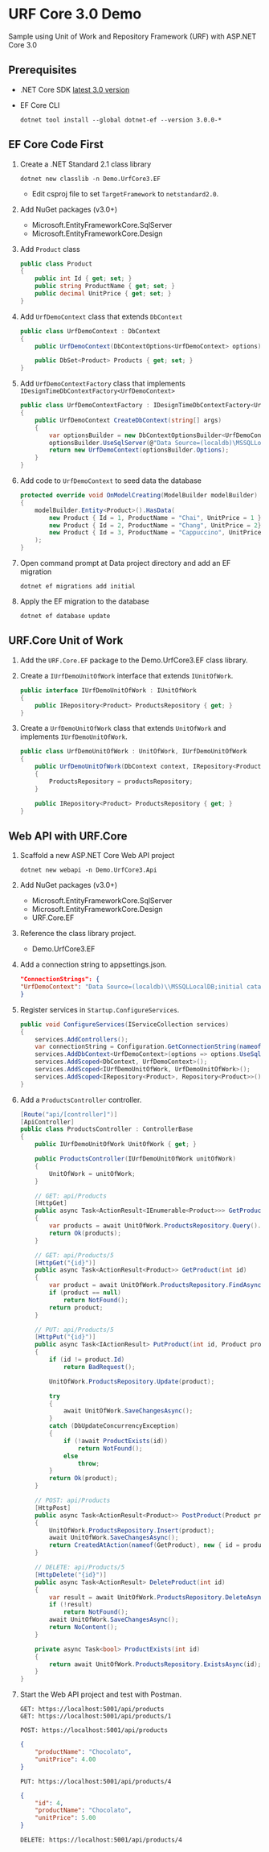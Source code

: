# URF Core 3.0 Demo

Sample using Unit of Work and Repository Framework (URF) with ASP.NET Core 3.0

## Prerequisites

- .NET Core SDK [latest 3.0 version](https://dotnet.microsoft.com/download/dotnet-core)
- EF Core CLI

    ```
    dotnet tool install --global dotnet-ef --version 3.0.0-*
    ```

## EF Core Code First

1. Create a .NET Standard 2.1 class library

    ```
    dotnet new classlib -n Demo.UrfCore3.EF
    ```
   - Edit csproj file to set `TargetFramework` to `netstandard2.0`.

2. Add NuGet packages (v3.0+)
   - Microsoft.EntityFrameworkCore.SqlServer
   - Microsoft.EntityFrameworkCore.Design
3. Add `Product` class

    ```csharp
    public class Product
    {
        public int Id { get; set; }
        public string ProductName { get; set; }
        public decimal UnitPrice { get; set; }
    }
    ```

4. Add `UrfDemoContext` class that extends `DbContext`

    ```csharp
    public class UrfDemoContext : DbContext
    {
        public UrfDemoContext(DbContextOptions<UrfDemoContext> options) : base(options) { }

        public DbSet<Product> Products { get; set; }
    }
    ```

5. Add `UrfDemoContextFactory` class that implements `IDesignTimeDbContextFactory<UrfDemoContext>`

    ```csharp
    public class UrfDemoContextFactory : IDesignTimeDbContextFactory<UrfDemoContext>
    {
        public UrfDemoContext CreateDbContext(string[] args)
        {
            var optionsBuilder = new DbContextOptionsBuilder<UrfDemoContext>();
            optionsBuilder.UseSqlServer(@"Data Source=(localdb)\MSSQLLocalDB;initial catalog=UrfDemo;Integrated Security=True; MultipleActiveResultSets=True");
            return new UrfDemoContext(optionsBuilder.Options);
        }
    }
    ```

6. Add code to `UrfDemoContext` to seed data the database

    ```csharp
    protected override void OnModelCreating(ModelBuilder modelBuilder)
    {
        modelBuilder.Entity<Product>().HasData(
            new Product { Id = 1, ProductName = "Chai", UnitPrice = 1 },
            new Product { Id = 2, ProductName = "Chang", UnitPrice = 2},
            new Product { Id = 3, ProductName = "Cappuccino", UnitPrice = 3 }
        );
    }
    ```

7. Open command prompt at Data project directory and add an EF migration

    ```
    dotnet ef migrations add initial
    ```

8. Apply the EF migration to the database

    ```
    dotnet ef database update
    ```

## URF.Core Unit of Work

1. Add the `URF.Core.EF` package to the Demo.UrfCore3.EF class library.

2. Create a `IUrfDemoUnitOfWork` interface that extends `IUnitOfWork`.

    ```csharp
    public interface IUrfDemoUnitOfWork : IUnitOfWork
    {
        public IRepository<Product> ProductsRepository { get; }
    }
    ```

3. Create a `UrfDemoUnitOfWork` class that extends `UnitOfWork` and implements `IUrfDemoUnitOfWork`.

    ```csharp
    public class UrfDemoUnitOfWork : UnitOfWork, IUrfDemoUnitOfWork
    {
        public UrfDemoUnitOfWork(DbContext context, IRepository<Product> productsRepository) : base(context)
        {
            ProductsRepository = productsRepository;
        }

        public IRepository<Product> ProductsRepository { get; }
    }
    ```

## Web API with URF.Core

1. Scaffold a new ASP.NET Core Web API project

    ```
    dotnet new webapi -n Demo.UrfCore3.Api
    ```

2. Add NuGet packages  (v3.0+)
   - Microsoft.EntityFrameworkCore.SqlServer
   - Microsoft.EntityFrameworkCore.Design
   - URF.Core.EF

3. Reference the class library project.
   - Demo.UrfCore3.EF

4. Add a connection string to appsettings.json.

    ```json
    "ConnectionStrings": {
    "UrfDemoContext": "Data Source=(localdb)\\MSSQLLocalDB;initial catalog=UrfDemo;Integrated Security=True; MultipleActiveResultSets=True"
    }
    ```

5. Register services in `Startup.ConfigureServices`.

    ```csharp
    public void ConfigureServices(IServiceCollection services)
    {
        services.AddControllers();
        var connectionString = Configuration.GetConnectionString(nameof(UrfDemoContext));
        services.AddDbContext<UrfDemoContext>(options => options.UseSqlServer(connectionString));
        services.AddScoped<DbContext, UrfDemoContext>();
        services.AddScoped<IUrfDemoUnitOfWork, UrfDemoUnitOfWork>();
        services.AddScoped<IRepository<Product>, Repository<Product>>();
    }
    ```

6. Add a `ProductsController` controller.

    ```csharp
    [Route("api/[controller]")]
    [ApiController]
    public class ProductsController : ControllerBase
    {
        public IUrfDemoUnitOfWork UnitOfWork { get; }

        public ProductsController(IUrfDemoUnitOfWork unitOfWork)
        {
            UnitOfWork = unitOfWork;
        }

        // GET: api/Products
        [HttpGet]
        public async Task<ActionResult<IEnumerable<Product>>> GetProducts()
        {
            var products = await UnitOfWork.ProductsRepository.Query().SelectAsync();
            return Ok(products);
        }

        // GET: api/Products/5
        [HttpGet("{id}")]
        public async Task<ActionResult<Product>> GetProduct(int id)
        {
            var product = await UnitOfWork.ProductsRepository.FindAsync(id);
            if (product == null)
                return NotFound();
            return product;
        }

        // PUT: api/Products/5
        [HttpPut("{id}")]
        public async Task<IActionResult> PutProduct(int id, Product product)
        {
            if (id != product.Id)
                return BadRequest();

            UnitOfWork.ProductsRepository.Update(product);

            try
            {
                await UnitOfWork.SaveChangesAsync();
            }
            catch (DbUpdateConcurrencyException)
            {
                if (!await ProductExists(id))
                    return NotFound();
                else
                    throw;
            }
            return Ok(product);
        }

        // POST: api/Products
        [HttpPost]
        public async Task<ActionResult<Product>> PostProduct(Product product)
        {
            UnitOfWork.ProductsRepository.Insert(product);
            await UnitOfWork.SaveChangesAsync();
            return CreatedAtAction(nameof(GetProduct), new { id = product.Id }, product);
        }

        // DELETE: api/Products/5
        [HttpDelete("{id}")]
        public async Task<ActionResult> DeleteProduct(int id)
        {
            var result = await UnitOfWork.ProductsRepository.DeleteAsync(id);
            if (!result)
                return NotFound();
            await UnitOfWork.SaveChangesAsync();
            return NoContent();
        }

        private async Task<bool> ProductExists(int id)
        {
            return await UnitOfWork.ProductsRepository.ExistsAsync(id);
        }
    }
    ```

6. Start the Web API project and test with Postman.

    ```
    GET: https://localhost:5001/api/products
    GET: https://localhost:5001/api/products/1
    ```
    ```
    POST: https://localhost:5001/api/products
    ```
    ```json
    {
        "productName": "Chocolato",
        "unitPrice": 4.00
    }
    ```
    ```
    PUT: https://localhost:5001/api/products/4
    ```
    ```json
    {
        "id": 4,
        "productName": "Chocolato",
        "unitPrice": 5.00
    }
    ```
    ```
    DELETE: https://localhost:5001/api/products/4
    ```
